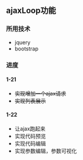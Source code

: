 ## ajaxLoop功能

### 所用技术

* jquery
* bootstrap

### 进度

#### 1-21
>
 * ~~实现增加一个ajax请求~~
 * ~~实现列表展示~~

#### 1-22
>
 * 让ajax跑起来
 * 实现代码预览
 * 实现代码编辑
 * 实现参数编辑，参数可视化
